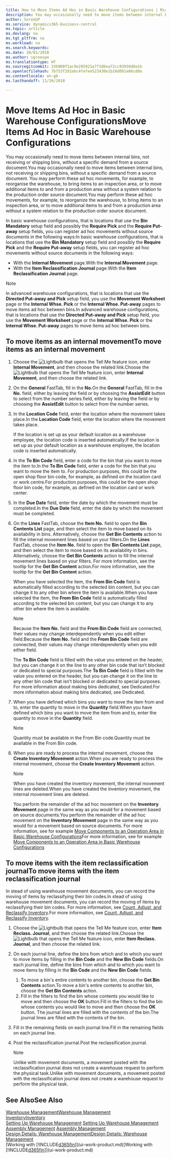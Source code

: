 ```yaml
---
title: How to Move Items Ad Hoc in Basic Warehouse Configurations | Microsoft Docs
description: You may occasionally need to move items between internal bins, not receiving or shipping bins, without a specific demand from a source document. You may perform these ad hoc movements, for example, to reorganise the warehouse, to bring items to an inspection area, or to move additional items to and from a production area without a system relation to the production order source document.
author: SorenGP
ms.service: dynamics365-business-central
ms.topic: article
ms.devlang: na
ms.tgt_pltfrm: na
ms.workload: na
ms.search.keywords: 
ms.date: 10/01/2018
ms.author: sgroespe
ms.translationtype: HT
ms.sourcegitcommit: 33b900f1ac9e295921e7f3d6ea72cc93939d8a1b
ms.openlocfilehash: 7b753f291ebc4fefee523430e1b10d091e86cd0e
ms.contentlocale: en-gb
ms.lasthandoff: 11/26/2018

---
```

# <a name="move-items-ad-hoc-in-basic-warehouse-configurations"></a><span data-ttu-id="1d68f-104">Move Items Ad Hoc in Basic Warehouse Configurations</span><span class="sxs-lookup"><span data-stu-id="1d68f-104">Move Items Ad Hoc in Basic Warehouse Configurations</span></span>
<span data-ttu-id="1d68f-105">You may occasionally need to move items between internal bins, not receiving or shipping bins, without a specific demand from a source document.</span><span class="sxs-lookup"><span data-stu-id="1d68f-105">You may occasionally need to move items between internal bins, not receiving or shipping bins, without a specific demand from a source document.</span></span> <span data-ttu-id="1d68f-106">You may perform these ad hoc movements, for example, to reorganise the warehouse, to bring items to an inspection area, or to move additional items to and from a production area without a system relation to the production order source document.</span><span class="sxs-lookup"><span data-stu-id="1d68f-106">You may perform these ad hoc movements, for example, to reorganize the warehouse, to bring items to an inspection area, or to move additional items to and from a production area without a system relation to the production order source document.</span></span>  

<span data-ttu-id="1d68f-107">In basic warehouse configurations, that is locations that use the **Bin Mandatory** setup field and possibly the **Require Pick** and the **Require Put-away** setup fields, you can register ad hoc movements without source documents in the following ways:</span><span class="sxs-lookup"><span data-stu-id="1d68f-107">In basic warehouse configurations, that is locations that use the **Bin Mandatory** setup field and possibly the **Require Pick** and the **Require Put-away** setup fields, you can register ad hoc movements without source documents in the following ways:</span></span>  

- <span data-ttu-id="1d68f-108">With the **Internal Movement** page.</span><span class="sxs-lookup"><span data-stu-id="1d68f-108">With the **Internal Movement** page.</span></span>  
- <span data-ttu-id="1d68f-109">With the **Item Reclassification Journal** page.</span><span class="sxs-lookup"><span data-stu-id="1d68f-109">With the **Item Reclassification Journal** page.</span></span>  

> [!NOTE]  
>  <span data-ttu-id="1d68f-110">In advanced warehouse configurations, that is locations that use the **Directed Put-away and Pick** setup field, you use the **Movement Worksheet** page or the **Internal Whse. Pick** or the **Internal Whse. Put-away** pages to move items ad hoc between bins.</span><span class="sxs-lookup"><span data-stu-id="1d68f-110">In advanced warehouse configurations, that is locations that use the **Directed Put-away and Pick** setup field, you use the **Movement Worksheet** page or the **Internal Whse. Pick** or the **Internal Whse. Put-away** pages to move items ad hoc between bins.</span></span>  

## <a name="to-move-items-as-an-internal-movement"></a><span data-ttu-id="1d68f-111">To move items as an internal movement</span><span class="sxs-lookup"><span data-stu-id="1d68f-111">To move items as an internal movement</span></span>  
1.  <span data-ttu-id="1d68f-112">Choose the ![Lightbulb that opens the Tell Me feature](media/ui-search/search_small.png "Tell me what you want to do") icon, enter **Internal Movement**, and then choose the related link.</span><span class="sxs-lookup"><span data-stu-id="1d68f-112">Choose the ![Lightbulb that opens the Tell Me feature](media/ui-search/search_small.png "Tell me what you want to do") icon, enter **Internal Movement**, and then choose the related link.</span></span>  
2.  <span data-ttu-id="1d68f-113">On the **General** FastTab, fill in the **No.**</span><span class="sxs-lookup"><span data-stu-id="1d68f-113">On the **General** FastTab, fill in the **No.**</span></span> <span data-ttu-id="1d68f-114">field, either by leaving the field or by choosing the **AssistEdit** button to select from the number series.</span><span class="sxs-lookup"><span data-stu-id="1d68f-114">field, either by leaving the field or by choosing the **AssistEdit** button to select from the number series.</span></span>  
3.  <span data-ttu-id="1d68f-115">In the **Location Code** field, enter the location where the movement takes place.</span><span class="sxs-lookup"><span data-stu-id="1d68f-115">In the **Location Code** field, enter the location where the movement takes place.</span></span>  

    <span data-ttu-id="1d68f-116">If the location is set up as your default location as a warehouse employee, the location code is inserted automatically.</span><span class="sxs-lookup"><span data-stu-id="1d68f-116">If the location is set up as your default location as a warehouse employee, the location code is inserted automatically.</span></span>  
4.  <span data-ttu-id="1d68f-117">In the **To Bin Code** field, enter a code for the bin that you want to move the item to.</span><span class="sxs-lookup"><span data-stu-id="1d68f-117">In the **To Bin Code** field, enter a code for the bin that you want to move the item to.</span></span> <span data-ttu-id="1d68f-118">For production purposes, this could be the open shop floor bin code, for example, as defined on the location card or work centre.</span><span class="sxs-lookup"><span data-stu-id="1d68f-118">For production purposes, this could be the open shop floor bin code, for example, as defined on the location card or work center.</span></span>  
5.  <span data-ttu-id="1d68f-119">In the **Due Date** field, enter the date by which the movement must be completed.</span><span class="sxs-lookup"><span data-stu-id="1d68f-119">In the **Due Date** field, enter the date by which the movement must be completed.</span></span>  
6.  <span data-ttu-id="1d68f-120">On the **Lines** FastTab, choose the **Item No.** field to open the **Bin Contents List** page, and then select the item to move based on its availability in bins. Alternatively, choose the **Get Bin Contents** action to fill the internal movement lines based on your filters.</span><span class="sxs-lookup"><span data-stu-id="1d68f-120">On the **Lines** FastTab, choose the **Item No.** field to open the **Bin Contents List** page, and then select the item to move based on its availability in bins. Alternatively, choose the **Get Bin Contents** action to fill the internal movement lines based on your filters.</span></span> <span data-ttu-id="1d68f-121">For more information, see the tooltip for the **Get Bin Content** action.</span><span class="sxs-lookup"><span data-stu-id="1d68f-121">For more information, see the tooltip for the **Get Bin Content** action.</span></span>   

    <span data-ttu-id="1d68f-122">When you have selected the item, the **From Bin Code** field is automatically filled according to the selected bin content, but you can change it to any other bin where the item is available.</span><span class="sxs-lookup"><span data-stu-id="1d68f-122">When you have selected the item, the **From Bin Code** field is automatically filled according to the selected bin content, but you can change it to any other bin where the item is available.</span></span>  

    > [!NOTE]  
    >  <span data-ttu-id="1d68f-123">Because the **Item No.** field and the **From Bin Code** field are connected, their values may change interdependently when you edit either field.</span><span class="sxs-lookup"><span data-stu-id="1d68f-123">Because the **Item No.** field and the **From Bin Code** field are connected, their values may change interdependently when you edit either field.</span></span>  

    <span data-ttu-id="1d68f-124">The **To Bin Code** field is filled with the value you entered on the header, but you can change it on the line to any other bin code that isn’t blocked or dedicated to special purposes.</span><span class="sxs-lookup"><span data-stu-id="1d68f-124">The **To Bin Code** field is filled with the value you entered on the header, but you can change it on the line to any other bin code that isn’t blocked or dedicated to special purposes.</span></span> <span data-ttu-id="1d68f-125">For more information about making bins dedicated, see Dedicated.</span><span class="sxs-lookup"><span data-stu-id="1d68f-125">For more information about making bins dedicated, see Dedicated.</span></span>  
7.  <span data-ttu-id="1d68f-126">When you have defined which bins you want to move the item from and to, enter the quantity to move in the **Quantity** field.</span><span class="sxs-lookup"><span data-stu-id="1d68f-126">When you have defined which bins you want to move the item from and to, enter the quantity to move in the **Quantity** field.</span></span>  

    > [!NOTE]  
    >  <span data-ttu-id="1d68f-127">Quantity must be available in the From Bin code.</span><span class="sxs-lookup"><span data-stu-id="1d68f-127">Quantity must be available in the From Bin code.</span></span>  

8.  <span data-ttu-id="1d68f-128">When you are ready to process the internal movement, choose the **Create Inventory Movement** action.</span><span class="sxs-lookup"><span data-stu-id="1d68f-128">When you are ready to process the internal movement, choose the **Create Inventory Movement** action.</span></span>  

    > [!NOTE]  
    >  <span data-ttu-id="1d68f-129">When you have created the inventory movement, the internal movement lines are deleted.</span><span class="sxs-lookup"><span data-stu-id="1d68f-129">When you have created the inventory movement, the internal movement lines are deleted.</span></span>  

    <span data-ttu-id="1d68f-130">You perform the remainder of the ad hoc movement on the **Inventory Movement** page in the same way as you would for a movement based on source documents.</span><span class="sxs-lookup"><span data-stu-id="1d68f-130">You perform the remainder of the ad hoc movement on the **Inventory Movement** page in the same way as you would for a movement based on source documents.</span></span> <span data-ttu-id="1d68f-131">For more information, see for example [Move Components to an Operation Area in Basic Warehouse Configurations](warehouse-how-to-move-components-to-an-operation-area-in-basic-warehousing.md)</span><span class="sxs-lookup"><span data-stu-id="1d68f-131">For more information, see for example [Move Components to an Operation Area in Basic Warehouse Configurations](warehouse-how-to-move-components-to-an-operation-area-in-basic-warehousing.md)</span></span>  

## <a name="to-move-items-with-the-item-reclassification-journal"></a><span data-ttu-id="1d68f-132">To move items with the item reclassification journal</span><span class="sxs-lookup"><span data-stu-id="1d68f-132">To move items with the item reclassification journal</span></span>
<span data-ttu-id="1d68f-133">In stead of using warehouse movement documents, you can record the moving of items by reclassifying their bin codes.</span><span class="sxs-lookup"><span data-stu-id="1d68f-133">In stead of using warehouse movement documents, you can record the moving of items by reclassifying their bin codes.</span></span> <span data-ttu-id="1d68f-134">For more information, see [Count, Adjust, and Reclassify Inventory](inventory-how-count-adjust-reclassify.md).</span><span class="sxs-lookup"><span data-stu-id="1d68f-134">For more information, see [Count, Adjust, and Reclassify Inventory](inventory-how-count-adjust-reclassify.md).</span></span>   
1.  <span data-ttu-id="1d68f-135">Choose the ![Lightbulb that opens the Tell Me feature](media/ui-search/search_small.png "Tell me what you want to do") icon, enter **Item Reclass. Journal**, and then choose the related link.</span><span class="sxs-lookup"><span data-stu-id="1d68f-135">Choose the ![Lightbulb that opens the Tell Me feature](media/ui-search/search_small.png "Tell me what you want to do") icon, enter **Item Reclass. Journal**, and then choose the related link.</span></span>  
2.  <span data-ttu-id="1d68f-136">On each journal line, define the bins from which and to which you want to move items by filling in the **Bin Code** and the **New Bin Code** fields.</span><span class="sxs-lookup"><span data-stu-id="1d68f-136">On each journal line, define the bins from which and to which you want to move items by filling in the **Bin Code** and the **New Bin Code** fields.</span></span>  

    1.  <span data-ttu-id="1d68f-137">To move a bin's entire contents to another bin, choose the **Get Bin Contents** action.</span><span class="sxs-lookup"><span data-stu-id="1d68f-137">To move a bin's entire contents to another bin, choose the **Get Bin Contents** action.</span></span>  
    2.  <span data-ttu-id="1d68f-138">Fill in the filters to find the bin whose contents you would like to move and then choose the **OK** button.</span><span class="sxs-lookup"><span data-stu-id="1d68f-138">Fill in the filters to find the bin whose contents you would like to move and then choose the **OK** button.</span></span> <span data-ttu-id="1d68f-139">The journal lines are filled with the contents of the bin.</span><span class="sxs-lookup"><span data-stu-id="1d68f-139">The journal lines are filled with the contents of the bin.</span></span>  
3.  <span data-ttu-id="1d68f-140">Fill in the remaining fields on each journal line.</span><span class="sxs-lookup"><span data-stu-id="1d68f-140">Fill in the remaining fields on each journal line.</span></span>   
4.  <span data-ttu-id="1d68f-141">Post the reclassification journal.</span><span class="sxs-lookup"><span data-stu-id="1d68f-141">Post the reclassification journal.</span></span>  

    > [!NOTE]  
    >  <span data-ttu-id="1d68f-142">Unlike with movement documents, a movement posted with the reclassification journal does not create a warehouse request to perform the physical task.</span><span class="sxs-lookup"><span data-stu-id="1d68f-142">Unlike with movement documents, a movement posted with the reclassification journal does not create a warehouse request to perform the physical task.</span></span>  

## <a name="see-also"></a><span data-ttu-id="1d68f-143">See Also</span><span class="sxs-lookup"><span data-stu-id="1d68f-143">See Also</span></span>  
[<span data-ttu-id="1d68f-144">Warehouse Management</span><span class="sxs-lookup"><span data-stu-id="1d68f-144">Warehouse Management</span></span>](warehouse-manage-warehouse.md)  
[<span data-ttu-id="1d68f-145">Inventory</span><span class="sxs-lookup"><span data-stu-id="1d68f-145">Inventory</span></span>](inventory-manage-inventory.md)  
<span data-ttu-id="1d68f-146">[Setting Up Warehouse Management](warehouse-setup-warehouse.md)   </span><span class="sxs-lookup"><span data-stu-id="1d68f-146">[Setting Up Warehouse Management](warehouse-setup-warehouse.md)   </span></span>  
<span data-ttu-id="1d68f-147">[Assembly Management](assembly-assemble-items.md)  </span><span class="sxs-lookup"><span data-stu-id="1d68f-147">[Assembly Management](assembly-assemble-items.md)  </span></span>  
[<span data-ttu-id="1d68f-148">Design Details: Warehouse Management</span><span class="sxs-lookup"><span data-stu-id="1d68f-148">Design Details: Warehouse Management</span></span>](design-details-warehouse-management.md)  
<span data-ttu-id="1d68f-149">[Working with [!INCLUDE[d365fin](includes/d365fin_md.md)]](ui-work-product.md)</span><span class="sxs-lookup"><span data-stu-id="1d68f-149">[Working with [!INCLUDE[d365fin](includes/d365fin_md.md)]](ui-work-product.md)</span></span>

